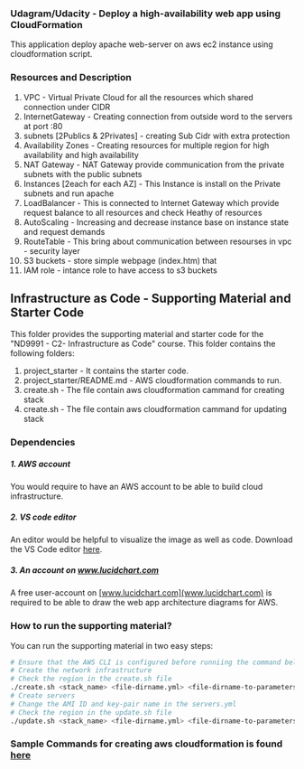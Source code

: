 ### Udagram/Udacity - Deploy a high-availability web app using CloudFormation
This application deploy apache web-server on aws ec2 instance using cloudformation script.

### Resources and Description
1. VPC - Virtual Private Cloud for all the resources which shared connection under CIDR
2. InternetGateway - Creating connection from outside word to the servers at port :80
3. subnets [2Publics & 2Privates] - creating Sub Cidr with extra protection
4. Availability Zones - Creating resources for multiple region for high availability and high availability
5. NAT Gateway - NAT Gateway provide communication from the private subnets with the public subnets
6. Instances [2each for each AZ] - This Instance is install on the Private subnets and run apache
7. LoadBalancer - This is connected to Internet Gateway which provide request balance to all resources and check Heathy of resources
8. AutoScaling - Increasing and decrease instance base on instance state and request demands
9. RouteTable - This bring about communication between resourses in vpc - security layer 
10. S3 buckets - store simple webpage (index.htm) that 
11. IAM role - intance role to have access to s3 buckets

## Infrastructure as Code - Supporting Material and Starter Code
This folder provides the supporting material and starter code for the "ND9991 - C2- Infrastructure as Code" course. This folder contains the following folders:
1. project_starter - It contains the starter code.
2. project_starter/README.md - AWS cloudformation  commands to run.
3. create.sh - The file contain aws cloudformation cammand for creating stack
4. create.sh - The file contain aws cloudformation cammand for updating stack


### Dependencies
##### 1. AWS account
You would require to have an AWS account to be able to build cloud infrastructure.

##### 2. VS code editor
An editor would be helpful to visualize the image as well as code. Download the VS Code editor [here](https://code.visualstudio.com/download).

##### 3. An account on www.lucidchart.com
A free user-account on [www.lucidchart.com](www.lucidchart.com) is required to be able to draw the web app architecture diagrams for AWS.


### How to run the supporting material?
You can run the supporting material in two easy steps:
```bash
# Ensure that the AWS CLI is configured before runniing the command below
# Create the network infrastructure
# Check the region in the create.sh file
./create.sh <stack_name> <file-dirname.yml> <file-dirname-to-parameters.json>
# Create servers
# Change the AMI ID and key-pair name in the servers.yml
# Check the region in the update.sh file
./update.sh <stack_name> <file-dirname.yml> <file-dirname-to-parameters.json>
```


### Sample Commands for creating aws cloudformation is found [here](./project_starter/README.md) 